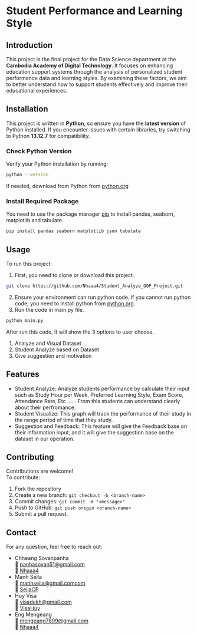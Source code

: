 # Student Performance and Learning Style
## Introduction
This project is the final project for the Data Science department at the **Cambodia Academy of Digital Technology**. It focuses on enhancing education support systems through the analysis of personalized student performance data and learning styles. By examining these factors, we aim to better understand how to support students effectively and improve their educational experiences.
## Installation
This project is written in **Python**, so ensure you have the **latest version** of Python installed. If you encounter issues with certain libraries, try switching to Python **13.12.7** for compatibility.
### Check Python Version
Verify your Python installation by running:  
```bash 
python --version
```
If needed, download from Python from [python.org](https://www.python.org/downloads/)
### Install Required Package
You need to use the package manager [pip](https://pip.pypa.io/en/stable/) to install pandas, seaborn, matplotlib and tabulate.
```bash 
pip install pandas seaborn matplotlib json tabulate
```
## Usage
To run this project:
1. First, you need to clone or download this project.
``` bash
git clone https://github.com/Nhaaa4/Student_Analyze_OOP_Project.git
```
2. Ensure your environment can run python code. If you cannot run python code, you need to install python from [python.org](https://www.python.org/downloads).
3. Run the code in main.py file.
```bash
python main.py
```
After run this code, It will show the 3 options to user choose.
1. Analyze and Visual Dataset
2. Student Analyze based on Dataset
3. Give suggestion and motivation

## Features
- Student Analyze: Analyze students performance by calculate their input such as Study Hour per Week, Preferred Learning Style, Exam Score, Attendance Rate, Etc .... . From this students can understand clearly about their perfromance.
- Student Visualize: This graph will track the performance of their study in the range period of time that they study.
- Suggestion and Feedback: This feature will give the Feedback base on their information input, and it will give the suggestion base on the dataset in our operation.

## Contributing
Contributions are welcome!\
To contribute:
1. Fork the repository
2. Create a new branch: ```git checkout -b <branch-name>```
3. Commit changes: ```git commit -m "<message>"```
4. Push to GitHub: ```git push origin <branch-name>```
5. Submit a pull request.

## Contact 
For any question, feel free to reach out:
- Chheang Sovanpanha\
:email: panhasovan51@gmail.com\
:link: [Nhaaa4](https://github.com/Nhaaa4)
- Manh Seila\
:email: manhseila@gmail.comcom\
:link: [SeilaCP](https://github.com/SeilaCP)
- Huy Visa\
:email: visadekh@gmail.com\
:link: [VisaHuy](https://github.com/VisaHuy)
- Eng Mengeang\
:email: mengeang7899@gmail.com\
:link: [Nhaaa4](https://github.com/EngMengeang)